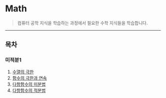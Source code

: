 # Math
>컴퓨터 공학 지식을 학습하는 과정에서 필요한 수학 지식들을 학습합니다.

---

## 목차

### 미적분1

1. [수열의 극한](./미적분1/수열의_극한.md)
2. [함수의 극한과 연속](./미적분1/함수의_극한과_연속.md)
3. [다항함수의 미분법](./미적분1/다항함수의_미분법.md)
4. [다항함수의 적분법](./미적분1/다항함수의_적분법.md)